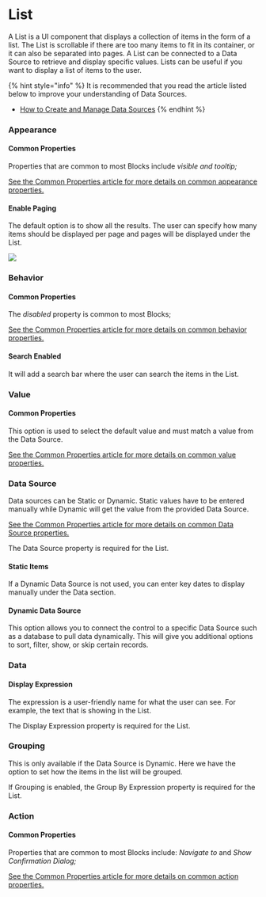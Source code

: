 # List

A List is a UI component that displays a collection of items in the form of a list. The List is scrollable if there are too many items to fit in its container, or it can also be separated into pages. A List can be connected to a Data Source to retrieve and display specific values. Lists can be useful if you want to display a list of items to the user.

{% hint style="info" %}
It is recommended that you read the article listed below to improve your understanding of Data Sources.

* [How to Create and Manage Data Sources](../../how-tos/apps/manage-data-sources.md)
{% endhint %}

### Appearance

#### Common Properties&#x20;

Properties that are common to most Blocks include _visible and tooltip;_

[See the Common Properties article for more details on common appearance properties.](../common-properties.md#appearance)

#### Enable Paging

The default option is to show all the results. The user can specify how many items should be displayed per page and pages will be displayed under the List.

![](<../../.gitbook/assets/image (1038).png>)

### Behavior

#### Common Properties

The _disabled_ property is common to most Blocks;

[See the Common Properties article for more details on common behavior properties.](../common-properties.md#behavior)

#### Search Enabled

It will add a search bar where the user can search the items in the List.

### Value

#### Common Properties

This option is used to select the default value and must match a value from the Data Source.&#x20;

[See the Common Properties article for more details on common value properties.](../common-properties.md#behavior-1)

### Data Source

‌Data sources can be Static or Dynamic. Static values have to be entered manually while Dynamic will get the value from the provided Data Source.&#x20;

[See the Common Properties article for more details on common Data Source properties.](../common-properties.md#data-source)

The Data Source property is required for the List.

#### Static Items&#x20;

If a Dynamic Data Source is not used, you can enter key dates to display manually under the Data section.&#x20;

#### Dynamic Data Source&#x20;

This option allows you to connect the control to a specific Data Source such as a database to pull data dynamically. This will give you additional options to sort, filter, show, or skip certain records.

### Data

#### Display Expression&#x20;

The expression is a user-friendly name for what the user can see. For example, the text that is showing in the List.

The Display Expression property is required for the List.

### Grouping

This is only available if the Data Source is Dynamic. Here we have the option to set how the items in the list will be grouped.

If Grouping is enabled, the Group By Expression property is required for the List.

### Action

#### Common Properties

Properties that are common to most Blocks include: _Navigate to_ and _Show Confirmation Dialog;_

[See the Common Properties article for more details on common action properties.](../common-properties.md#action)
